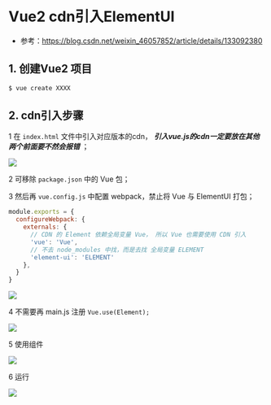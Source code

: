 

# Vue2 cdn引入ElementUI

* 参考：https://blog.csdn.net/weixin_46057852/article/details/133092380



## 1. 创建Vue2 项目

```sh
$ vue create XXXX
```



## 2. cdn引入步骤

1 在 `index.html` 文件中引入对应版本的cdn， ***引入vue.js的cdn一定要放在其他两个前面要不然会报错*** ；

![](/AllFiles/Vue2/108_Vue2库cdn引入/images/001.png)



2 可移除 `package.json` 中的 Vue 包；



3 然后再 `vue.config.js` 中配置 webpack，禁止将 Vue 与 ElementUI 打包；

```js
module.exports = { 
  configureWebpack: {
    externals: {
      // CDN 的 Element 依赖全局变量 Vue， 所以 Vue 也需要使用 CDN 引入
      'vue': 'Vue',
      // 不去 node_modules 中找，而是去找 全局变量 ELEMENT
      'element-ui': 'ELEMENT'
    },
  }
}

```

![](/AllFiles/Vue2/108_Vue2库cdn引入/images/002.png)



4 不需要再 main.js 注册 `Vue.use(Element);`

![](/AllFiles/Vue2/108_Vue2库cdn引入/images/003.png)



5 使用组件

![](/AllFiles/Vue2/108_Vue2库cdn引入/images/004.png)



6 运行

![](/AllFiles/Vue2/108_Vue2库cdn引入/images/005.png)